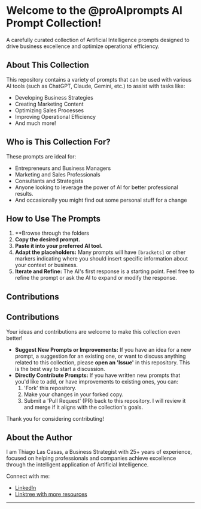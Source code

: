 # Welcome to the @proAIprompts AI Prompt Collection!

A carefully curated collection of Artificial Intelligence prompts designed to drive business excellence and optimize operational efficiency.

## About This Collection

This repository contains a variety of prompts that can be used with various AI tools (such as ChatGPT, Claude, Gemini, etc.) to assist with tasks like:
* Developing Business Strategies
* Creating Marketing Content
* Optimizing Sales Processes
* Improving Operational Efficiency
* And much more!

## Who is This Collection For?

These prompts are ideal for:
* Entrepreneurs and Business Managers
* Marketing and Sales Professionals
* Consultants and Strategists
* Anyone looking to leverage the power of AI for better professional results.
* And occasionally you might find out some personal stuff for a change

## How to Use The Prompts

1.  **Browse through the folders
2.  **Copy the desired prompt.**
3.  **Paste it into your preferred AI tool.**
4.  **Adapt the placeholders:** Many prompts will have `[brackets]` or other markers indicating where you should insert specific information about your context or business.
5.  **Iterate and Refine:** The AI's first response is a starting point. Feel free to refine the prompt or ask the AI to expand or modify the response.

## Contributions 

## Contributions

Your ideas and contributions are welcome to make this collection even better!

* **Suggest New Prompts or Improvements:** If you have an idea for a new prompt, a suggestion for an existing one, or want to discuss anything related to this collection, please **open an 'Issue'** in this repository. This is the best way to start a discussion.
* **Directly Contribute Prompts:** If you have written new prompts that you'd like to add, or have improvements to existing ones, you can:
    1.  'Fork' this repository.
    2.  Make your changes in your forked copy.
    3.  Submit a 'Pull Request' (PR) back to this repository. I will review it and merge if it aligns with the collection's goals.

Thank you for considering contributing!

## About the Author

I am Thiago Las Casas, a Business Strategist with 25+ years of experience, focused on helping professionals and companies achieve excellence through the intelligent application of Artificial Intelligence.

Connect with me:
* [LinkedIn](https://www.linkedin.com/in/thiago-las-casas)
* [Linktree with more resources](https://linktr.ee/thiagolascasas)

---

